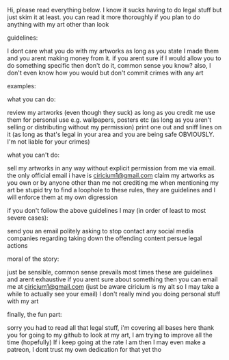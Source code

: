 Hi, please read everything below. 
I know it sucks having to do legal stuff but just skim it at least. you can read it more thoroughly if you plan to do anything with my art other than look


guidelines:

I dont care what you do with my artworks as long as you state I made them and you arent making money from it.
if you arent sure if I would allow you to do something specific then don't do it, common sense you know?
also, I don't even know how you would but don't commit crimes with any art

examples:


what you can do:

review my artworks (even though they suck) as long as you credit me
use them for personal use e.g. wallpapers, posters etc (as long as you aren't selling or distributing without my permission)
print one out and sniff lines on it (as long as that's legal in your area and you are being safe OBVIOUSLY. I'm not liable for your crimes)


what you can't do:

sell my artworks in any way without explicit permission from me via email. the only official email i have is ciricium1@gmail.com
claim my artworks as you own or by anyone other than me
not crediting me when mentioning my art
be stupid
try to find a loophole to these rules, they are guidelines and I will enforce them at my own digression


if you don't follow the above guidelines I may (in order of least to most severe cases):

send you an email politely asking to stop
contact any social media companies regarding taking down the offending content
persue legal actions


moral of the story:

just be sensible, common sense prevails most times
these are guidelines and arent exhaustive
if you arent sure about something then you can email me at ciricium1@gmail.com (just be aware ciricium is my alt so I may take a while to actually see your email)
I don't really mind you doing personal stuff with my art


finally, the fun part:

sorry you had to read all that legal stuff, i'm covering all bases here
thank you for going to my github to look at my art, I am trying to improve all the time (hopefully)
If i keep going at the rate I am then I may even make a patreon, I dont trust my own dedication for that yet tho





